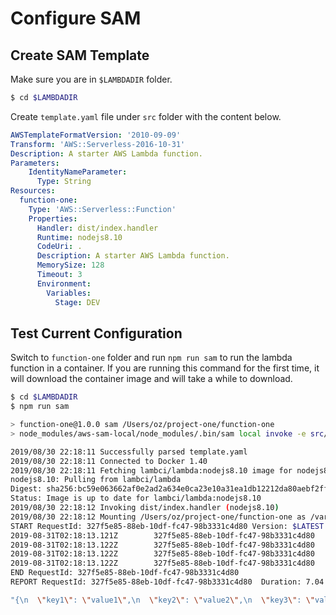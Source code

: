 # Configure SAM

## Create SAM Template

Make sure you are in `$LAMBDADIR` folder.

```bash
$ cd $LAMBDADIR
```

Create `template.yaml` file under `src` folder with the content below.

```yaml
AWSTemplateFormatVersion: '2010-09-09'
Transform: 'AWS::Serverless-2016-10-31'
Description: A starter AWS Lambda function.
Parameters: 
    IdentityNameParameter: 
      Type: String
Resources:
  function-one:
    Type: 'AWS::Serverless::Function'
    Properties:
      Handler: dist/index.handler
      Runtime: nodejs8.10
      CodeUri: .
      Description: A starter AWS Lambda function.
      MemorySize: 128
      Timeout: 3
      Environment:
        Variables:
          Stage: DEV
```

## Test Current Configuration

Switch to `function-one` folder and run `npm run sam` to run the lambda function in a container. If you are running this command for the first time, it will download the container image and will take a while to download.

```bash
$ cd $LAMBDADIR
$ npm run sam

> function-one@1.0.0 sam /Users/oz/project-one/function-one
> node_modules/aws-sam-local/node_modules/.bin/sam local invoke -e src/event.json function-one

2019/08/30 22:18:11 Successfully parsed template.yaml
2019/08/30 22:18:11 Connected to Docker 1.40
2019/08/30 22:18:11 Fetching lambci/lambda:nodejs8.10 image for nodejs8.10 runtime...
nodejs8.10: Pulling from lambci/lambda
Digest: sha256:bc59e063662af0e2ad2a634e0ca23e10a31ea1db12212da80aebf2ff2d9ee323
Status: Image is up to date for lambci/lambda:nodejs8.10
2019/08/30 22:18:12 Invoking dist/index.handler (nodejs8.10)
2019/08/30 22:18:12 Mounting /Users/oz/project-one/function-one as /var/task:ro inside runtime container
START RequestId: 327f5e85-88eb-10df-fc47-98b3331c4d80 Version: $LATEST
2019-08-31T02:18:13.121Z        327f5e85-88eb-10df-fc47-98b3331c4d80    value1 = value1
2019-08-31T02:18:13.122Z        327f5e85-88eb-10df-fc47-98b3331c4d80    value2 = value2
2019-08-31T02:18:13.122Z        327f5e85-88eb-10df-fc47-98b3331c4d80    value3 = value3
2019-08-31T02:18:13.122Z        327f5e85-88eb-10df-fc47-98b3331c4d80    DEV
END RequestId: 327f5e85-88eb-10df-fc47-98b3331c4d80
REPORT RequestId: 327f5e85-88eb-10df-fc47-98b3331c4d80  Duration: 7.04 ms       Billed Duration: 100 ms Memory Size: 128 MB     Max Memory Used: 30 MB

"{\n  \"key1\": \"value1\",\n  \"key2\": \"value2\",\n  \"key3\": \"value3\"\n}"

```
